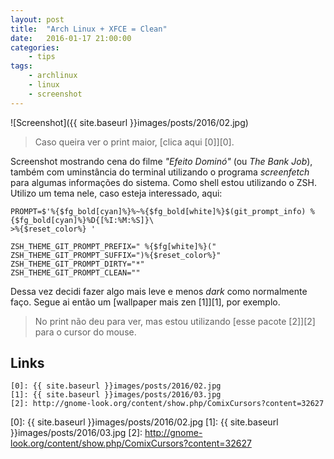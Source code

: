 ```yaml
---
layout: post
title:	"Arch Linux + XFCE = Clean"
date:	2016-01-17 21:00:00
categories:
    - tips
tags:
    - archlinux
    - linux
    - screenshot
---
```


![Screenshot]({{ site.baseurl }}images/posts/2016/02.jpg)

> Caso queira ver o print maior, [clica aqui \[0\]][0].

Screenshot mostrando cena do filme *"Efeito Dominó"* (ou *The Bank Job*), também com uminstância do terminal utilizando o programa *screenfetch* para algumas informações do sistema. Como shell estou utilizando o ZSH. Utilizo um tema nele, caso esteja interessado, aqui:

~~~
PROMPT=$'%{$fg_bold[cyan]%}%~%{$fg_bold[white]%}$(git_prompt_info) %{$fg_bold[cyan]%}%D{[%I:%M:%S]}\
>%{$reset_color%} '

ZSH_THEME_GIT_PROMPT_PREFIX=" %{$fg[white]%}("
ZSH_THEME_GIT_PROMPT_SUFFIX=")%{$reset_color%}"
ZSH_THEME_GIT_PROMPT_DIRTY="*"
ZSH_THEME_GIT_PROMPT_CLEAN=""
~~~

Dessa vez decidi fazer algo mais leve e menos *dark* como normalmente faço. Segue ai então um [wallpaper mais zen \[1\]][1], por exemplo.

> No print não deu para ver, mas estou utilizando [esse pacote \[2\]][2] para o cursor do mouse.

## Links

~~~
[0]: {{ site.baseurl }}images/posts/2016/02.jpg
[1]: {{ site.baseurl }}images/posts/2016/03.jpg
[2]: http://gnome-look.org/content/show.php/ComixCursors?content=32627
~~~

[0]: {{ site.baseurl }}images/posts/2016/02.jpg
[1]: {{ site.baseurl }}images/posts/2016/03.jpg
[2]: http://gnome-look.org/content/show.php/ComixCursors?content=32627
